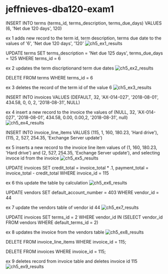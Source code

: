 # jeffnieves-dba120-exam1

INSERT INTO terms
    (terms_id, terms_description, terms_due_days)
VALUES
    (6, 'Net due 120 days', 120)

ex 1 adds new record to the term id, term description, terms due date to the values of '6', 'Net due 120 days', '120'
![ch5_ex1_results](https://user-images.githubusercontent.com/122382857/217451230-a6756b94-23f7-4cab-a08f-0dbfeee40f61.png)


UPDATE terms
SET terms_description = 'Net due 125 days',
    terms_due_days = 125
WHERE terms_id = 6

ex 2 updates the term discriptionand term due dates
![ch5_ex2_results](https://user-images.githubusercontent.com/122382857/217451451-88f6030e-5ba4-47dc-a24f-157eb15d9982.png)


DELETE FROM terms
WHERE terms_id = 6

ex 3 deletes the record of the term id of the value 6 
![ch5_ex3_results](https://user-images.githubusercontent.com/122382857/217451468-81f9a536-d3c3-4f0e-927f-0033487b8fff.png)


INSERT INTO invoices
VALUES (DEFAULT, 32, 'AX-014-027', '2018-08-01', 434.58, 0, 0,
        2, '2018-08-31', NULL)

ex 4 insert a new record to the invoice the values of (NULL, 32, 'AX-014-027', '2018-08-01', 434.58, 0.00, 0.00,2, '2018-08-31', null)
![ch5_ex4_results](https://user-images.githubusercontent.com/122382857/217451474-2933376c-9c4c-43f4-b274-0729d1d3c53d.png)


INSERT INTO invoice_line_items VALUES
    (115, 1, 160, 180.23, 'Hard drive'),
    (115, 2, 527, 254.35, 'Exchange Server update')

ex 5 inserts a new record to the invoice line item values of (1, 160, 180.23, 'Hard drive') and (2, 527, 254.35, 'Exchange Server update'), and selecting invoce id from the invoice
![ch5_ex5_results](https://user-images.githubusercontent.com/122382857/217451477-d67c4b2f-5831-4099-8980-225435999a5a.png)


UPDATE invoices
SET credit_total = invoice_total * .1,
    payment_total = invoice_total - credit_total
WHERE invoice_id = 115

ex 6 this update the table by calculation
![ch5_ex6_results](https://user-images.githubusercontent.com/122382857/217451486-b2d37c56-1eaa-44ef-9aef-8f41aa7405c6.png)


UPDATE vendors
SET default_account_number = 403
WHERE vendor_id = 44

ex 7 update the vendors table of vendor id 44
![ch5_ex7_results](https://user-images.githubusercontent.com/122382857/217451505-f8f41447-4c38-4346-b9ed-d33c8678728c.png)


UPDATE invoices
SET terms_id = 2
WHERE vendor_id IN
    (SELECT vendor_id
     FROM vendors
     WHERE default_terms_id = 2)

ex 8 updates the invoice from the vendors table
![ch5_ex8_results](https://user-images.githubusercontent.com/122382857/217451516-1b2050e8-5a39-407b-bf5e-f38a2028724c.png)


DELETE FROM invoice_line_items
WHERE invoice_id = 115;

DELETE FROM invoices
WHERE invoice_id = 115;

ex 9 deletes record from invoice table and deletes invoice id 115
![ch5_ex9_results](https://user-images.githubusercontent.com/122382857/217451524-7214fa50-f4e6-4a62-b60a-59862b0e0b23.png)
